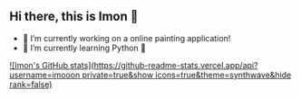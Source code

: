 ## Hi there, this is Imon 👋

- 🔭 I’m currently working on a online painting application!
- 🌱 I’m currently learning Python 🐍
<!--
- 👯 I’m looking to collaborate on ...
- 🤔 I’m looking for help with ...
- 💬 Ask me about ...
- 📫 How to reach me: ...
- 😄 Pronouns: ...
- ⚡ Fun fact: ...
-->

[![Imon's GitHub stats](https://github-readme-stats.vercel.app/api?username=imooon private=true&show icons=true&theme=synthwave&hide rank=false)](https://github.com/imooon/github-readme-stats)
